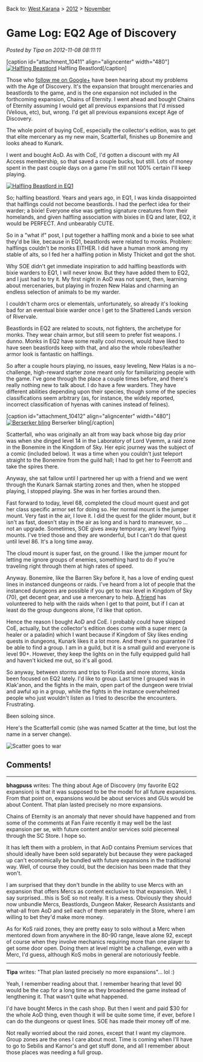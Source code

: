 Back to: [West Karana](/posts/westkarana.md) > [2012](/posts/2012/westkarana.md) > [November](./westkarana.md)
# Game Log: EQ2 Age of Discovery

*Posted by Tipa on 2012-11-08 08:11:11*

[caption id="attachment\_10411" align="aligncenter" width="480"][![](../../../uploads/2012/11/1-EverQuest2-2012-11-07-21-35-36-66-480x319.jpg "Halfling Beastlord")](../../../uploads/2012/11/1-EverQuest2-2012-11-07-21-35-36-66.jpg) Halfling Beastlord[/caption]

Those who [follow me on Google+](http://plus.google.com/108460561201888322767/) have been hearing about my problems with the Age of Discovery. It's the expansion that brought mercenaries and beastlords to the game, and is the one expansion not included in the forthcoming expansion, Chains of Eternity. I went ahead and bought Chains of Eternity assuming I would get all previous expansions that I'd missed (Velious, etc), but, wrong. I'd get all previous expansions except Age of Discovery.

The whole point of buying CoE, especially the collector's edition, was to get that elite mercenary as my new main, Scatterfall, finishes up Bonemire and looks ahead to Kunark.

I went and bought AoD. As with CoE, I'd gotten a discount with my All Access membership, so that saved a couple bucks, but still. Lots of money spent in the past couple days on a game I'm still not 100% certain I'll keep playing.

[![](../../../uploads/2009/02/hlfbst.jpg "Halfling Beastlord in EQ1")](../../../index.php/2009/02/23/eq-a-signature-trip-down-memory-lane/)

So; halfling beastlord. Years and years ago, in EQ1, I was kinda disappointed that halflings could not become beastlords. I had the perfect idea for their warder; a bixie! Everyone else was getting signature creatures from their homelands, and given halfling association with bixies in EQ and later, EQ2, it would be PERFECT. And unbearably CUTE.

So in a "what if" post, I put together a halfling monk and a bixie to see what they'd be like, because in EQ1, beastlords were related to monks. Problem: halflings couldn't be monks EITHER. I did have a human monk among my stable of alts, so I fed her a halfling potion in Misty Thicket and got the shot.

Why SOE didn't get immediate inspiration to add halfling beastlords with bixie warders to EQ1, I will never know. But they have added them to EQ2, and I just had to try it. My first night in AoD was not spent, then, learning about mercenaries, but playing in frozen New Halas and charming an endless selection of animals to be my warder.

I couldn't charm orcs or elementals, unfortunately, so already it's looking bad for an eventual bixie warder once I get to the Shattered Lands version of Rivervale.

Beastlords in EQ2 are related to scouts, not fighters, the archetype for monks. They wear chain armor, but still seem to prefer fist weapons. I dunno. Monks in EQ2 have some really cool moves, would have liked to have seen beastlords keep with that, and also the whole robes/leather armor look is fantastic on halflings.

So after a couple hours playing, no issues, easy leveling, New Halas is a no-challenge, high-reward starter zone meant only for familiarizing people with the game. I've gone through the place a couple times before, and there's really nothing new to talk about. I do have a few warders. They have different abilities depending upon their species, though some of the species classifications seem arbitrary (as, for instance, the widely reported, incorrect classification of hyenas with canines instead of felines).

[caption id="attachment\_10412" align="aligncenter" width="480"][![](../../../uploads/2012/11/1-EverQuest2-2012-11-07-00-51-45-25-480x320.jpg "Berserker bling")](../../../uploads/2012/11/1-EverQuest2-2012-11-07-00-51-45-25.jpg) Berserker bling[/caption]

Scatterfall, who was originally an alt from way back whose big day prior was when she dinged level 14 in the Laboratory of Lord Vyemm, a raid zone in the Bonemire in the Kingdom of Sky. Her epic journey was the subject of a comic (included below). It was a time when you couldn't just teleport straight to the Bonemire from the guild hall; I had to get her to Feerrott and take the spires there.

Anyway, she sat fallow until I partnered her up with a friend and we went through the Kunark Sarnak starting zones and then, when he stopped playing, I stopped playing. She was in her forties around then.

Fast forward to today, level 68, completed the cloud mount quest and got her class specific armor set for doing so. Her normal mount is the jumper mount. Very fast in the air, I love it. I did the quest for the glider mount, but it isn't as fast, doesn't stay in the air as long and is hard to maneuver, so ... not an upgrade. Sometimes, SOE gives away temporary, any level flying mounts. I've tried those and they are wonderful, but I can't do that quest until level 86. It's a long time away.

The cloud mount is super fast, on the ground. I like the jumper mount for letting me ignore groups of enemies, something hard to do if you're traveling right through them at high rates of speed.

Anyway. Bonemire, like the Barren Sky before it, has a love of ending quest lines in instanced dungeons or raids. I've heard from a lot of people that the instanced dungeons are possible if you get to max level in Kingdom of Sky (70), get decent gear, and use a mercenary to help. [A friend](http://mmoquests.com/) has volunteered to help with the raids when I get to that point, but if I can at least do the group dungeons alone, I'd like that option. 

Hence the reason I bought AoD and CoE. I probably could have skipped CoE, actually, but the collector's edition does come with a super merc (a healer or a paladin) which I want because if Kingdom of Sky likes ending quests in dungeons, Kunark likes it a lot more. And there's no guarantee I'd be able to find a group. I am in a guild, but it is a small guild and everyone is level 90+. However, they keep the lights on in the fully equipped guild hall and haven't kicked me out, so it's all good.

So anyway, between storms and trips to Florida and more storms, kinda been focused on EQ2 lately. I'd like to group. Last time I grouped was in Klak'anon, and the fights in the main, open part of the dungeon were trivial and awful xp in a group, while the fights in the instance overwhelmed people who just wouldn't listen as I tried to describe the encounters. Frustrating.

Been soloing since.

Here's the Scatterfall comic (she was named Scatter at the time, but lost the name in a server change).

![](../../../uploads/2006/12/scatter.jpg "Scatter goes to war")
## Comments!

---

**bhagpuss** writes: The thing about Age of Discovery (my favorite EQ2 expansion) is that it was supposed to be the model for all future expansions. From that point on, expansions would be about services and GUs would be about Content. That plan lasted precisely no more expansions.

Chains of Eternity is an anomaly that never should have happened and from some of the comments at Fan Faire recently it may well be the last expansion per se, with future content and/or services sold piecemeal through the SC Store. I hope so.

It has left them with a problem, in that AoD contains Premium services that should ideally have been sold separately but because they were packaged up can't economically be bundled with future expansions in the traditional way. Well, of course they could, but the decision has been made that they won't.

I am surprised that they don't bundle in the ability to use Mercs with an expansion that offers Mercs as content exclusive to that expansion. Well, I say surprised...this is SoE so not really. It is a mess. Obviously they should now unbundle Mercs, Beastlords, Dungeon Maker, Research Assistants and what-all from AoD and sell each of them separately in the Store, where I am willing to bet they'd make more money.

As for KoS raid zones, they are pretty easy to solo without a Merc when mentored down from anywhere in the 80-90 range, leave alone 92, except of course when they involve mechanics requiring more than one player to get some door open. Doing them at level might be a challenge, even with a Merc, I'd guess, although KoS mobs in general are notoriously feeble.

---

**Tipa** writes: "That plan lasted precisely no more expansions"... lol :)

Yeah, I remember reading about that. I remember hearing that level 90 would be the cap for a long time as they broadened the game instead of lengthening it. That wasn't quite what happened.

I'd have bought Mercs in the cash shop. But then I went and paid $30 for the whole AoD thing, even though it will be quite some time, if ever, before I can do the dungeons or quest lines. SOE has made their money off of me.

Not really worried about the raid zones, except that I want my claymore. Group zones are the ones I care about most. Time is coming when I'll have to go to Sebilis and Karnor's and get stuff done, and all I remember about those places was needing a full group.

